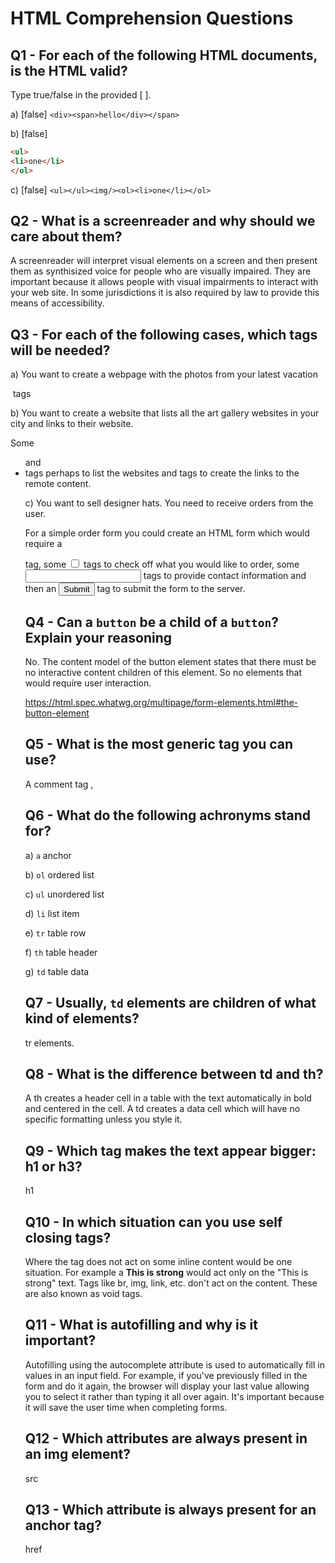 # HTML Comprehension Questions

## Q1 - For each of the following HTML documents, is the HTML valid?

Type true/false in the provided [ ].

a) [false] `<div><span>hello</div></span>`

b) [false]

```html
<ul>
<li>one</li>
</ol>
```

c) [false] `<ul></ul><img/><ol><li>one</li></ol>`

## Q2 - What is a screenreader and why should we care about them?

A screenreader will interpret visual elements on a screen and then present them as synthisized voice for people who are visually impaired.  They are important because it allows people with visual impairments to interact with your web site.  In some jurisdictions it is also required by law to provide this means of accessibility.

## Q3 - For each of the following cases, which tags will be needed?

a) You want to create a webpage with the photos from your latest vacation

<img> tags

b) You want to create a website that lists all the art gallery websites in your city and links to their website.

Some <ul> and <li> tags perhaps to list the websites and <a> tags to create the links to the remote content.

c) You want to sell designer hats. You need to receive orders from the user.

For a simple order form you could create an HTML form which would require a <form> tag, some <input type="checkbox"> tags to check off what you would like to order, some <input type="text"> tags to provide contact information and then an <input type="submit"> tag to submit the form to the server.

## Q4 - Can a `button` be a child of a `button`? Explain your reasoning

No.  The content model of the button element states that there must be no interactive content children of this element. So no elements that would require user interaction. 

https://html.spec.whatwg.org/multipage/form-elements.html#the-button-element

## Q5 - What is the most generic tag you can use?

A comment tag <!-- abc -->, 

## Q6 - What do the following achronyms stand for?

a) `a` anchor

b) `ol` ordered list

c) `ul` unordered list

d) `li` list item

e) `tr` table row

f) `th` table header

g) `td` table data

## Q7 - Usually, `td` elements are children of what kind of elements?

tr elements.

## Q8 - What is the difference between td and th?

A th creates a header cell in a table with the text automatically in bold and centered in the cell.  A td creates a data cell which will have no specific formatting unless you style it.

## Q9 - Which tag makes the text appear bigger: h1 or h3?

h1

## Q10 - In which situation can you use self closing tags?

Where the tag does not act on some inline content would be one situation.  For example a <strong>This is strong</strong> would act only on the "This is strong" text.  Tags like br, img, link, etc. don't act on the content.  These are also known as void tags.

## Q11 - What is autofilling and why is it important?

Autofilling using the autocomplete attribute is used to automatically fill in values in an input field.  For example, if you've previously filled in the form and do it again, the browser will display your last value allowing you to select it rather than typing it all over again.  It's important because it will save the user time when completing forms.

## Q12 - Which attributes are always present in an img element?

src

## Q13 - Which attribute is always present for an anchor tag?

href